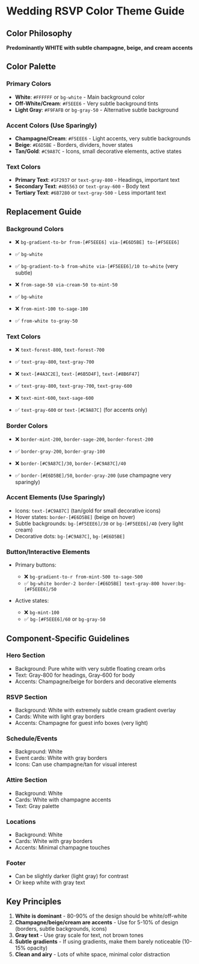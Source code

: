 # Wedding RSVP Color Theme Guide

## Color Philosophy
**Predominantly WHITE with subtle champagne, beige, and cream accents**

## Color Palette

### Primary Colors
- **White**: `#FFFFFF` or `bg-white` - Main background color
- **Off-White/Cream**: `#F5EEE6` - Very subtle background tints
- **Light Gray**: `#F9FAFB` or `bg-gray-50` - Alternative subtle background

### Accent Colors (Use Sparingly)
- **Champagne/Cream**: `#F5EEE6` - Light accents, very subtle backgrounds
- **Beige**: `#E6D5BE` - Borders, dividers, hover states
- **Tan/Gold**: `#C9A87C` - Icons, small decorative elements, active states

### Text Colors
- **Primary Text**: `#1F2937` or `text-gray-800` - Headings, important text
- **Secondary Text**: `#4B5563` or `text-gray-600` - Body text
- **Tertiary Text**: `#6B7280` or `text-gray-500` - Less important text

## Replacement Guide

### Background Colors
- ❌ `bg-gradient-to-br from-[#F5EEE6] via-[#E6D5BE] to-[#F5EEE6]`
- ✅ `bg-white`
- ✅ `bg-gradient-to-b from-white via-[#F5EEE6]/10 to-white` (very subtle)

- ❌ `from-sage-50 via-cream-50 to-mint-50`
- ✅ `bg-white`

- ❌ `from-mint-100 to-sage-100`
- ✅ `from-white to-gray-50`

### Text Colors
- ❌ `text-forest-800`, `text-forest-700`
- ✅ `text-gray-800`, `text-gray-700`

- ❌ `text-[#4A3C2E]`, `text-[#6B5D4F]`, `text-[#8B6F47]`
- ✅ `text-gray-800`, `text-gray-700`, `text-gray-600`

- ❌ `text-mint-600`, `text-sage-600`
- ✅ `text-gray-600` or `text-[#C9A87C]` (for accents only)

### Border Colors
- ❌ `border-mint-200`, `border-sage-200`, `border-forest-200`
- ✅ `border-gray-200`, `border-gray-100`

- ❌ `border-[#C9A87C]/30`, `border-[#C9A87C]/40`
- ✅ `border-[#E6D5BE]/50`, `border-gray-200` (use champagne very sparingly)

### Accent Elements (Use Sparingly)
- Icons: `text-[#C9A87C]` (tan/gold for small decorative icons)
- Hover states: `border-[#E6D5BE]` (beige on hover)
- Subtle backgrounds: `bg-[#F5EEE6]/30` or `bg-[#F5EEE6]/40` (very light cream)
- Decorative dots: `bg-[#C9A87C]`, `bg-[#E6D5BE]`

### Button/Interactive Elements
- Primary buttons:
  - ❌ `bg-gradient-to-r from-mint-500 to-sage-500`
  - ✅ `bg-white border-2 border-[#E6D5BE] text-gray-800 hover:bg-[#F5EEE6]/50`
  
- Active states:
  - ❌ `bg-mint-100`
  - ✅ `bg-[#F5EEE6]/60` or `bg-gray-50`

## Component-Specific Guidelines

### Hero Section
- Background: Pure white with very subtle floating cream orbs
- Text: Gray-800 for headings, Gray-600 for body
- Accents: Champagne/beige for borders and decorative elements

### RSVP Section
- Background: White with extremely subtle cream gradient overlay
- Cards: White with light gray borders
- Accents: Champagne for guest info boxes (very light)

### Schedule/Events
- Background: White
- Event cards: White with gray borders
- Icons: Can use champagne/tan for visual interest

### Attire Section
- Background: White
- Cards: White with champagne accents
- Text: Gray palette

### Locations
- Background: White
- Cards: White with gray borders
- Accents: Minimal champagne touches

### Footer
- Can be slightly darker (light gray) for contrast
- Or keep white with gray text

## Key Principles
1. **White is dominant** - 80-90% of the design should be white/off-white
2. **Champagne/beige/cream are accents** - Use for 5-10% of design (borders, subtle backgrounds, icons)
3. **Gray text** - Use gray scale for text, not brown tones
4. **Subtle gradients** - If using gradients, make them barely noticeable (10-15% opacity)
5. **Clean and airy** - Lots of white space, minimal color distraction
